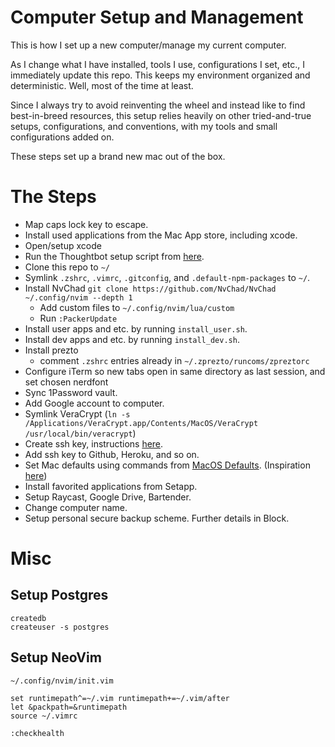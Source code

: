 # Computer Setup and Management

This is how I set up a new computer/manage my current computer.

As I change what I have installed, tools I use, configurations I set, etc., I immediately update this repo. This keeps my environment organized and deterministic. Well, most of the time at least.

Since I always try to avoid reinventing the wheel and instead like to find best-in-breed resources, this setup relies heavily on other tried-and-true setups, configurations, and conventions, with my tools and small configurations added on.

These steps set up a brand new mac out of the box.

# The Steps

- Map caps lock key to escape.
- Install used applications from the Mac App store, including xcode.
- Open/setup xcode
- Run the Thoughtbot setup script from [here](https://github.com/thoughtbot/laptop).
- Clone this repo to `~/`
- Symlink `.zshrc`, `.vimrc`, `.gitconfig`, and `.default-npm-packages` to `~/`.
- Install NvChad `git clone https://github.com/NvChad/NvChad ~/.config/nvim --depth 1`
  - Add custom files to `~/.config/nvim/lua/custom`
  - Run `:PackerUpdate`
- Install user apps and etc. by running `install_user.sh`.
- Install dev apps and etc. by running `install_dev.sh`.
- Install prezto
  - comment `.zshrc` entries already in `~/.zprezto/runcoms/zpreztorc`
- Configure iTerm so new tabs open in same directory as last session, and set chosen nerdfont
- Sync 1Password vault.
- Add Google account to computer.
- Symlink VeraCrypt (`ln -s /Applications/VeraCrypt.app/Contents/MacOS/VeraCrypt /usr/local/bin/veracrypt`)
- Create ssh key, instructions [here](https://help.github.com/articles/generating-ssh-keys/).
- Add ssh key to Github, Heroku, and so on.
- Set Mac defaults using commands from [MacOS Defaults](https://macos-defaults.com/). (Inspiration [here](https://github.com/mathiasbynens/dotfiles/blob/main/.macos))
- Install favorited applications from Setapp.
- Setup Raycast, Google Drive, Bartender.
- Change computer name.
- Setup personal secure backup scheme. Further details in Block.

# Misc

## Setup Postgres
```shell
createdb
createuser -s postgres
```

## Setup NeoVim
`~/.config/nvim/init.vim`
```shell
set runtimepath^=~/.vim runtimepath+=~/.vim/after
let &packpath=&runtimepath
source ~/.vimrc
```
`:checkhealth`
